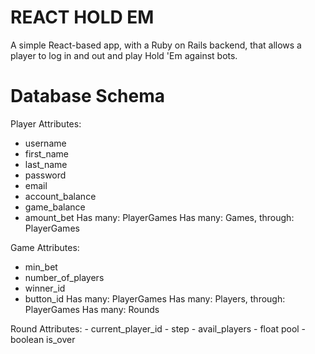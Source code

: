 # REACT HOLD EM
A simple React-based app, with a Ruby on Rails backend, that allows a player to log in and out and play Hold 'Em against bots.

# Database Schema
Player
Attributes:
  - username
  - first_name
  - last_name
  - password
  - email
  - account_balance
  - game_balance
  - amount_bet
Has many: PlayerGames
Has many: Games, through: PlayerGames

Game
Attributes:
  - min_bet
  - number_of_players
  - winner_id
  - button_id
Has many: PlayerGames
Has many: Players, through: PlayerGames
Has many: Rounds

Round
Attributes:
    - current_player_id
    - step
    - avail_players
    - float pool
    - boolean is_over
